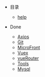 - 目录
  - [help](./src/Docsify.md "技术支持")

- Done
  - [Axios](./src/Axios.md "Axios")
  - [Git](./src/Git.md "Git")
  - [MicroFront](./src/MicroFront.md "微前端")
  - [Vuex](./src/Vuex.md "Vuex")
  - [vueRouter](./src/vueRouter.md "vueRouter")
  - [Tools](./src/Tools.md "工具集")
  - [Mysql](./src/Sql.md "Mysql语句集")
